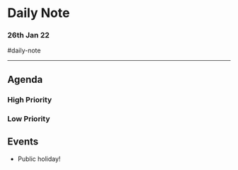 # Daily Note
### 26th Jan 22

#daily-note 

---

## Agenda
### High Priority


### Low Priority


## Events
- Public holiday!